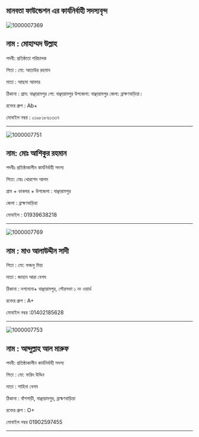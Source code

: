 ## মানবতা ফাউন্ডেশন এর কার্যনির্বাহী সদস্যবৃন্দ
![1000007369](https://github.com/Manobotafoundation/Manobotafoundation.github.io/assets/159403990/a3e71f3b-df3e-4a75-ab33-d638c2a4791d)


## নাম : মোহাম্মদ উল্লাহ

পদবী: প্রতিষ্ঠাতা পরিচালক 

পিতা : মো: আতাউর রহমান 

মাতা : আছমা আক্তার

ঠিকানা : গ্রাম: বাঞ্ছারামপুর পো: বাঞ্ছারামপুর উপজেলা: বাঞ্ছারামপুর জেলা: ব্রাক্ষণবাড়িয়া। 

রক্তের গ্রুপ : Ab+

মোবাইল নম্বর : ০১৯৮১৮৬১৩৩৭

---------------------------------------

![1000007751](https://github.com/Manobotafoundation/Manobotafoundation.github.io/assets/159403990/f270af50-a596-4adf-8bee-351c75333b9b)


## নাম: মোঃ আশিকুর রহমান 

পদবীঃ প্রতিষ্ঠাকালীন কার্যনির্বাহী সদস্য 

পিতা: মোঃ খোরশেদ আলম 

গ্রাম + ডাকঘর + উপজেলা : বাঞ্ছারামপুর 

জেলা : ব্রাহ্মণবাড়িয়া 

মোবাইল : 01939638218


----------------------------------------
![1000007769](https://github.com/Manobotafoundation/Manobotafoundation.github.io/assets/159403990/c08f6c58-8424-4ac9-b4fa-a1000deddb9c)

## নাম :  মাও আলাউদ্দীন সাদী

পিতা : মো: ফজলু মিয়া

মাতা : জাহান আরা বেগম

ঠিকানা : দশদোনা+ বাঞ্ছারামপুর,  পৌরসভা ১ নং ওয়ার্ড

রক্তের গ্রুপ : A+

মোবাইল নম্বর :01402185628

----------------------------------------

![1000007753](https://github.com/Manobotafoundation/Manobotafoundation.github.io/assets/159403990/b5e9a0e7-78b5-4a44-8cff-498d03e750d2)


## নাম :  আব্দুল্লাহ আল মারুফ 

পদবী: প্রতিষ্ঠাকালীন কার্যনির্বাহী সদস্য 

পিতা : মো: ফরিদ উদ্দিন 

মাতা : শাহিনা বেগম 

ঠিকানা : বাঁশগাড়ী, বাঞ্ছারামপুর, ব্রাহ্মণবাড়িয়া 

রক্তের গ্রুপ : O+

মোবাইল নম্বর 01902597455

----------------------------------------
